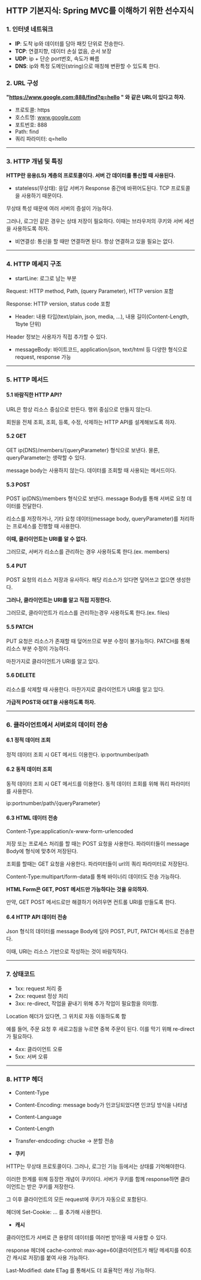 
## HTTP 기본지식: Spring MVC를 이해하기 위한 선수지식


### 1. 인터넷 네트워크
+ **IP**: 도착 ip와 데이터를 담아 패킷 단위로 전송한다.
+  **TCP**: 연결지향, 데이터 손실 없음, 순서 보장
+  **UDP**: ip + 단순 port번호, 속도가 빠름
+  **DNS**: ip와 특정 도메인(string)으로 매칭해 변환할 수 있도록 한다.

### 2. URL 구성
**"https://www.google.com:888/find?q=hello " 와 같은 URL이 있다고 하자.**
+ 프로토콜: https
+ 호스트명: www.google.com
+ 포트번호: 888
+ Path: find
+ 쿼리 파라미터: q=hello

***

### 3. HTTP 개념 및 특징

**HTTP란 응용(L5) 계층의 프로토콜이다. 서버 간 데이터를 통신할 때 사용된다.**

+ stateless(무상태): 응답 서버가 Response 중간에 바뀌어도된다. TCP 프로토콜을 사용하기 때문이다.

무상태 특성 때문에 여러 서버의 증설이 가능하다.

그러나, 로그인 같은 경우는 상태 저장이 필요하다. 이때는 브라우저의 쿠키와 서버 세션을 사용하도록 하자.

+ 비연결성: 통신을 할 때만 연결하면 된다. 항상 연결하고 있을 필요는 없다.

***

### 4. HTTP 메세지 구조

+ startLine: 로그로 남는 부분
 
Request: HTTP method, Path, (query Parameter), HTTP version 포함

Response: HTTP version, status code 포함

+ Header: 내용 타입(text/plain, json, media, ...), 내용 길이(Content-Length, 1byte 단위)

Header 정보는 사용자가 직접 추가할 수 있다.

+ messageBody: 바이트코드, application/json, text/html 등 다양한 형식으로 request, response 가능

***

### 5. HTTP 메서드

#### 5.1 바람직한 HTTP API?

URL은 항상 리소스 중심으로 만든다. 행위 중심으로 만들지 않는다.

회원을 전체 조회, 조회, 등록, 수정, 삭제하는 HTTP API를 설계해보도록 하자.

#### 5.2 GET

GET ip(DNS)/members/{queryParameter} 형식으로 보낸다. 물론, queryParameter는 생략할 수 있다.

message body는 사용하지 않는다. 데이터를 조회할 때 사용되는 메서드이다.

#### 5.3 POST

POST ip(DNS)/members 형식으로 보낸다. message Body를 통해 서버로 요청 데이터를 전달한다.

리소스를 저장하거나, 기타 요청 데이터(message body, queryParameter)를 처리하는 프로세스를 진행할 때 사용한다.

**이때, 클라이언트는 URI를 알 수 없다.**

그러므로, 서버가 리소스를 관리하는 경우 사용하도록 한다.(ex. members)

#### 5.4 PUT

POST 요청의 리소스 저장과 유사하다. 해당 리소스가 있다면 덮어쓰고 없으면 생성한다.

**그러나, 클라이언트는 URI를 알고 직접 지정한다.**

그러므로, 클라이언트가 리소스를 관리하는경우 사용하도록 한다.(ex. files)

#### 5.5 PATCH

PUT 요청은 리소스가 존재할 때 덮어쓰므로 부분 수정이 불가능하다. PATCH를 통해 리소스 부분 수정이 가능하다.

마찬가지로 클라이언트가 URI를 알고 있다.

#### 5.6 DELETE

리소스를 삭제할 때 사용한다. 마찬가지로 클라이언트가 URI를 알고 있다.


**가급적 POST와 GET을 사용하도록 하자.**

***

### 6. 클라이언트에서 서버로의 데이터 전송

#### 6.1 정적 데이터 조회

정적 데이터 조회 시 GET 메서드 이용한다. ip:portnumber/path

#### 6.2 동적 데이터 조회

동적 데이터 조회 시 GET 메서드를 이용한다. 동적 데이터 조회를 위해 쿼리 파라미터를 사용한다.

ip:portnumber/path/{queryParameter}

#### 6.3 HTML 데이터 전송

Content-Type:application/x-www-form-urlencoded

저장 또는 프로세스 처리를 할 때는 POST 요청을 사용한다. 파라미터들이 message Body에 형식에 맞추어 저장된다.

조회를 할때는 GET 요청을 사용한다. 파라미터들이 url의 쿼리 파라미터로 저장된다.

Content-Type:multipart/form-data를 통해 바이너리 데이터도 전송 가능하다.

**HTML Form은 GET, POST 메서드만 가능하다는 것을 유의하자.**

만약, GET POST 메서드로만 해결하기 어려우면 컨트롤 URI를 만들도록 한다.

#### 6.4 HTTP API 데이터 전송

Json 형식의 데이터를 message Body에 담아 POST, PUT, PATCH 메서드로 전송한다.

이때, URI는 리소스 기반으로 작성하는 것이 바람직하다.
 
***

### 7. 상태코드

+ 1xx: request 처리 중
+ 2xx: request 정상 처리
+ 3xx: re-direct, 작업을 끝내기 위해 추가 작업이 필요함을 의미함.

Location 헤더가 있다면, 그 위치로 자동 이동하도록 함

예를 들어, 주문 요청 후 새로고침을 누르면 중복 주문이 된다. 이를 막기 위해 re-direct가 필요하다.

+ 4xx: 클라이언트 오류
+ 5xx: 서버 오류

***

### 8. HTTP 헤더

+ Content-Type
+ Content-Encoding: message body가 인코딩되었다면 인코딩 방식을 나타냄
+ Content-Language
+ Content-Length
+ Transfer-endcoding: chucke -> 분할 전송

+ **쿠키**

HTTP는 무상태 프로토콜이다. 그러나, 로그인 기능 등에서는 상태를 기억해야한다.

이러한 한계를 위해 등장한 개념이 쿠키이다. 서버가 쿠키를 함께 response하면 클라이언트는 받은 쿠키를 저장한다.

그 이후 클라이언트의 모든 request에 쿠키가 자동으로 포함된다.

헤더에 Set-Cookie: ... 를 추가해 사용한다.

+ **캐시**

클라이언트가 서버로 큰 용량의 데이터를 여러번 받아올 때 사용할 수 있다.

response 헤더에 cache-control: max-age=60(클라이언트가 해당 메세지를 60초간 캐시로 저장)를 붙여 사용 가능하다.

Last-Modified: date ETag 를 통해서도 더 효율적인 캐싱 가능하다.



